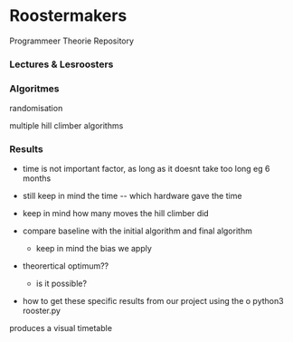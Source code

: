 # Roostermakers
Programmeer Theorie Repository

### Lectures & Lesroosters 



### Algoritmes 

randomisation

multiple hill climber algorithms 

### Results


- time is not important factor, as long as it doesnt take too long eg 6 months
- still keep in mind the time -- which hardware gave the time 
- keep in mind how many moves the hill climber did

- compare baseline with the initial algorithm and final algorithm
    - keep in mind the bias we apply

- theorertical optimum?? 
    - is it possible?

- how to get these specific results from our project using the o
python3 rooster.py

produces a visual timetable
